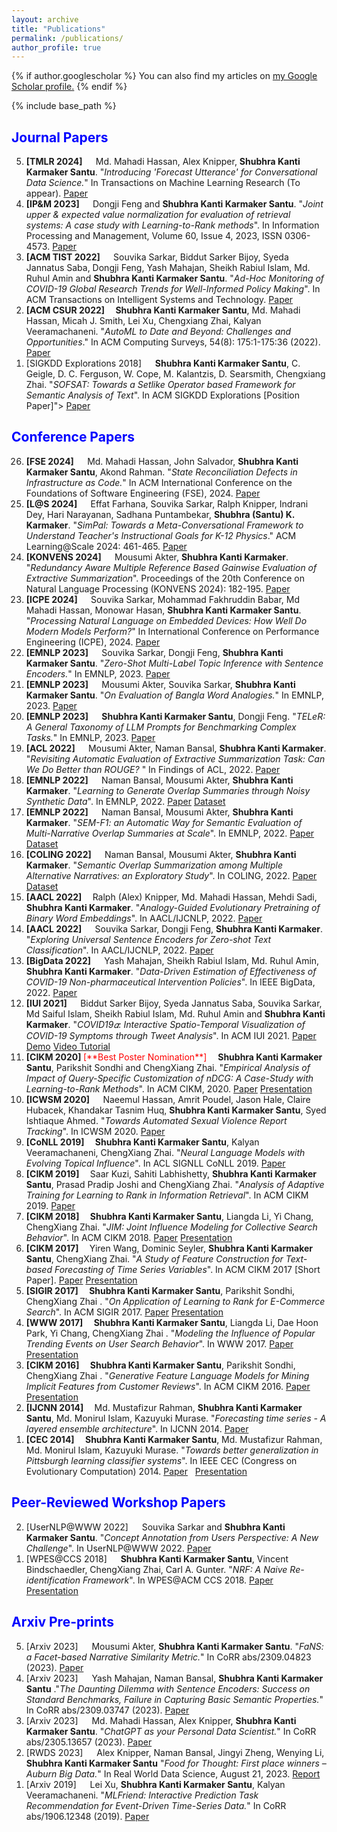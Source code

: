 ```yaml
---
layout: archive
title: "Publications"
permalink: /publications/
author_profile: true
---
```


{% if author.googlescholar %}
  You can also find my articles on <u><a href="{{author.googlescholar}}">my Google Scholar profile</a>.</u>
{% endif %}

{% include base_path %}


## <span style="color:blue">Journal Papers</span>
<ol reversed=true>
<li> <b>[TMLR 2024] &emsp;</b> Md. Mahadi Hassan, Alex Knipper, <b>Shubhra Kanti Karmaker Santu</b>. "<i>Introducing 'Forecast Utterance' for Conversational Data Science.</i>" In Transactions on Machine Learning Research (To appear). <a href="https://arxiv.org/abs/2309.03877">Paper</a></li>
<li> <b>[IP&M 2023] &emsp;</b> Dongji Feng and <b>Shubhra Kanti Karmaker Santu</b>. "<i>Joint upper & expected value normalization for evaluation of retrieval systems: A case study with Learning-to-Rank methods</i>". In Information Processing and Management, Volume 60, Issue 4, 2023, ISSN 0306-4573.  <a href="/files/Publications/2023/LowerBound.pdf">Paper</a> </li>
<li> <b>[ACM TIST 2022] &emsp;</b> Souvika Sarkar, Biddut Sarker Bijoy, Syeda Jannatus Saba, Dongji Feng, Yash Mahajan, Sheikh Rabiul Islam, Md. Ruhul Amin and <b>Shubhra Kanti Karmaker Santu</b>. "<i>Ad-Hoc Monitoring of COVID-19 Global Research Trends for Well-Informed Policy Making</i>". In ACM Transactions on Intelligent Systems and Technology.  <a href="/files/Publications/2022/COVID_Research_Tracker.pdf">Paper</a> </li>
<li> <b>[ACM CSUR 2022] &emsp;</b><b>Shubhra Kanti Karmaker Santu</b>, Md. Mahadi Hassan, Micah J. Smith, Lei Xu, Chengxiang Zhai, Kalyan Veeramachaneni. "<i>AutoML to Date and Beyond: Challenges and Opportunities</i>." In ACM Computing Surveys, 54(8): 175:1-175:36 (2022).  <a href="https://karmake2.github.io/files/Publications/2021/AutoML.pdf">Paper</a> </li>
<li>[SIGKDD Explorations 2018] &emsp; <b>Shubhra Kanti Karmaker Santu</b>, C. Geigle, D. C. Ferguson, W. Cope, M. Kalantzis, D. Searsmith, Chengxiang Zhai. "<i>SOFSAT: Towards a Setlike Operator based Framework for Semantic Analysis of Text</i>". In ACM SIGKDD Explorations [Position Paper]"> <a href="https://karmake2.github.io/files/Publications/2018/SOFSAT.pdf">Paper</a></li>
</ol>



## <span style="color:blue">Conference Papers</span>
<ol reversed>

<li> <b>[FSE 2024] &emsp;</b> Md. Mahadi Hassan, John Salvador, <b>Shubhra Kanti Karmaker Santu</b>, Akond Rahman. "<i>State Reconciliation Defects in Infrastructure as Code.</i>" In ACM International Conference on the Foundations of Software Engineering (FSE), 2024. <a href="https://dl.acm.org/doi/pdf/10.1145/3660790">Paper</a></li>

<li> <b>[L@S 2024] &emsp;</b> Effat Farhana, Souvika Sarkar, Ralph Knipper, Indrani Dey, Hari Narayanan, Sadhana Puntambekar, <b>Shubhra (Santu) K. Karmaker</b>.
"<i>SimPal: Towards a Meta-Conversational Framework to Understand Teacher's Instructional Goals for K-12 Physics</i>." ACM Learning@Scale 2024: 461-465. <a href="https://dl.acm.org/doi/pdf/10.1145/3660790">Paper</a></li>

<li> <b>[KONVENS 2024] &emsp;</b> Mousumi Akter, <b>Shubhra Kanti Karmaker</b>. "<i>Redundancy Aware Multiple Reference Based Gainwise Evaluation of Extractive Summarization</i>". Proceedings of the 20th Conference on Natural Language Processing (KONVENS 2024): 182-195. <a href="https://aclanthology.org/2024.konvens-main.21.pdf">Paper</a></li>

<li> <b>[ICPE 2024] &emsp;</b> Souvika Sarkar, Mohammad Fakhruddin Babar, Md Mahadi Hassan, Monowar Hasan, <b>Shubhra Kanti Karmaker Santu</b>. "<i>Processing Natural Language on Embedded Devices: How Well Do Modern Models Perform?</i>" In International Conference on Performance Engineering (ICPE), 2024. <a href="https://arxiv.org/abs/2304.11520">Paper</a></li>

<li> <b>[EMNLP 2023] &emsp;</b> Souvika Sarkar, Dongji Feng, <b>Shubhra Kanti Karmaker Santu</b>. "<i>Zero-Shot Multi-Label Topic Inference with Sentence Encoders.</i>" In EMNLP, 2023. <a href="https://arxiv.org/abs/2304.07382">Paper</a></li>

<li> <b>[EMNLP 2023] &emsp;</b> Mousumi Akter, Souvika Sarkar, <b>Shubhra Kanti Karmaker Santu</b>. "<i>On Evaluation of Bangla Word Analogies.</i>"  In EMNLP, 2023. <a href="https://arxiv.org/abs/2304.04613">Paper</a></li>

<li> <b>[EMNLP 2023] &emsp;</b> <b>Shubhra Kanti Karmaker Santu</b>, Dongji Feng. "<i>TELeR: A General Taxonomy of LLM Prompts for Benchmarking Complex Tasks.</i>" In EMNLP, 2023. <a href="https://arxiv.org/abs/2305.11430">Paper</a></li>

<li> <b>[ACL 2022] &emsp;</b> Mousumi Akter, Naman Bansal, <b>Shubhra Kanti Karmaker</b>. "<i>Revisiting Automatic Evaluation of Extractive Summarization Task: Can We Do Better than ROUGE? </i>" In Findings of ACL, 2022. <a href="/files/Publications/2022/Sem-nCG.pdf">Paper</a> </li>

<li> <b>[EMNLP 2022] &emsp;</b> Naman Bansal, Mousumi Akter,  <b>Shubhra Kanti Karmaker</b>. "<i>Learning to Generate Overlap Summaries through Noisy Synthetic Data</i>". In EMNLP, 2022. <a href="/files/Publications/2022/SOFSAT_Synthetic_Data.pdf">Paper</a>	 <a href="/files/Publications/2022/SOFSAT_Data.zip">Dataset</a></li>

<li> <b>[EMNLP 2022] &emsp;</b> Naman Bansal, Mousumi Akter,  <b>Shubhra Kanti Karmaker</b>. "<i>SEM-F1: an Automatic Way for Semantic Evaluation of Multi-Narrative Overlap Summaries at Scale</i>". In EMNLP, 2022. <a href="/files/Publications/2022/SEM_F1.pdf">Paper</a>	<a href="/files/Publications/2022/SOFSAT_Data.zip">Dataset</a></li>

<li> <b>[COLING 2022] &emsp;</b> Naman Bansal, Mousumi Akter,  <b>Shubhra Kanti Karmaker</b>. "<i>Semantic Overlap Summarization among Multiple Alternative Narratives: an Exploratory Study</i>". In COLING, 2022. <a href="/files/Publications/2022/SOFSAT_Intro.pdf">Paper</a>	<a href="/files/Publications/2022/SOFSAT_Data.zip">Dataset</a></li>

<li> <b>[AACL 2022] &emsp;</b>Ralph (Alex) Knipper, Md. Mahadi Hassan, Mehdi Sadi, <b>Shubhra Kanti Karmaker</b>. "<i>Analogy-Guided Evolutionary Pretraining of Binary Word Embeddings</i>". In AACL/IJCNLP, 2022. <a href="/files/Publications/2022/Genetic_Embedding.pdf">Paper</a> </li>

<li> <b>[AACL 2022] &emsp;</b> Souvika Sarkar, Dongji Feng, <b>Shubhra Kanti Karmaker</b>. "<i>Exploring Universal Sentence Encoders for Zero-shot Text Classification</i>". In AACL/IJCNLP, 2022. <a href="/files/Publications/2022/Annotate_USE.pdf">Paper</a> </li>

<li> <b>[BigData 2022] &emsp;</b> Yash Mahajan, Sheikh Rabiul Islam, Md. Ruhul Amin, <b>Shubhra Kanti Karmaker</b>. "<i>Data-Driven Estimation of Effectiveness of COVID-19 Non-pharmaceutical Intervention Policies</i>". In IEEE BigData, 2022. <a href="/files/Publications/2022/COVID_NPI_BigData.pdf">Paper</a> </li>

<li> <b>[IUI 2021]  &emsp;</b> Biddut Sarker Bijoy, Syeda Jannatus Saba, Souvika Sarkar, Md Saiful Islam, Sheikh Rabiul Islam, Md. Ruhul Amin and <b>Shubhra Kanti Karmaker</b>. "<i>COVID19𝛼: Interactive Spatio-Temporal Visualization of COVID-19 Symptoms through Tweet Analysis</i>". In ACM IUI 2021.  <a href="https://karmake2.github.io/files/Publications/2021/COVID19.pdf">Paper</a>  <a href="https://bijoy-sust.github.io/Covid19/">Demo</a>	<a href="https://drive.google.com/file/d/1Buj9xNEZsKLLSSjaqnuWrynIJ4qWmeMC/view?usp=sharing">Video Tutorial</a></li>

<li> <b>[CIKM 2020] </b><span style="color:red"> [**Best Poster Nomination**]</span>  &emsp;<b>Shubhra Kanti Karmaker Santu</b>, Parikshit Sondhi and ChengXiang Zhai. "<i>Empirical Analysis of Impact of Query-Specific Customization of nDCG: A Case-Study with Learning-to-Rank Methods</i>". In ACM CIKM, 2020. 	<a href="https://karmake2.github.io/files/Publications/2020/NDCG.pdf">Paper</a>  <a href="https://karmake2.github.io/files/Publications/2020/NDCG.pdf">Presentation</a></li>

<li> <b>[ICWSM 2020] &emsp;</b>  Naeemul Hassan, Amrit Poudel, Jason Hale, Claire Hubacek, Khandakar Tasnim Huq, <b>Shubhra Kanti Karmaker Santu</b>, Syed Ishtiaque Ahmed. "<i>Towards Automated Sexual Violence Report Tracking</i>".	In ICWSM 2020. 	<a href="https://karmake2.github.io/files/Publications/2019/Metoo.pdf">Paper</a>	</li>

<li> <b>[CoNLL 2019] &emsp;</b><b>Shubhra Kanti Karmaker Santu</b>, Kalyan Veeramachaneni, ChengXiang Zhai. "<i>Neural Language Models with Evolving Topical Influence</i>".	In ACL SIGNLL CoNLL 2019. <a href="https://karmake2.github.io/files/Publications/2019/TILM.pdf">Paper</a></li>

<li> <b>[CIKM 2019] &emsp;</b>Saar Kuzi, Sahiti Labhishetty, <b>Shubhra Kanti Karmaker Santu</b>, Prasad Pradip Joshi and ChengXiang Zhai. "<i>Analysis of Adaptive Training for Learning to Rank in Information Retrieval</i>". In ACM CIKM 2019. <a href="https://karmake2.github.io/files/Publications/2019/Robust_LTR.pdf">Paper</a>	</li>

<li><b>[CIKM 2018] &emsp;</b><b>Shubhra Kanti Karmaker Santu</b>, Liangda Li, Yi Chang, ChengXiang Zhai. "<i>JIM: Joint Influence Modeling for Collective Search Behavior</i>".  In ACM CIKM 2018. <a href="https://karmake2.github.io/files/Publications/2018/Multivariate_Influence.pdf">Paper</a>	<a href="https://karmake2.github.io/files/Publications/2018/JIM.pptx">Presentation</a></li>

<li><b>[CIKM 2017] &emsp;</b>Yiren Wang, Dominic Seyler, <b>Shubhra Kanti Karmaker Santu</b>, ChengXiang Zhai. "<i>A Study of Feature Construction for Text-based Forecasting of Time Series Variables</i>". In ACM CIKM 2017 [Short Paper]. <a href="https://karmake2.github.io/files/Publications/2017/sp0985-wangA.pdf">Paper</a>	<a href="https://karmake2.github.io/files/Publications/2017/CIKM2017-poster.pdf">Presentation</a>	</li>

<li> <b>[SIGIR 2017] &emsp;</b><b>Shubhra Kanti Karmaker Santu</b>, Parikshit Sondhi, ChengXiang Zhai	. "<i>On Application of Learning to Rank for E-Commerce Search</i>". In ACM SIGIR 2017. <a href="https://karmake2.github.io/files/Publications/2017/LETOR_ECOM.pdf">Paper</a>	<a href="https://karmake2.github.io/files/Publications/2017/SIGIRPresentation.pptx">Presentation</a></li>

<li><b>[WWW 2017] &emsp;</b><b>Shubhra Kanti Karmaker Santu</b>, Liangda Li, Dae Hoon Park, Yi Chang, ChengXiang Zhai	. "<i>Modeling the Influence of Popular Trending Events on User Search Behavior</i>". In WWW 2017. <a href="https://karmake2.github.io/files/Publications/2017/InfluenceModeling.pdf">Paper</a>  <a href="https://karmake2.github.io/files/Publications/2017/WWWPresentation.pptx">Presentation</a></li>	

<li><b>[CIKM 2016] &emsp;</b><b>Shubhra Kanti Karmaker Santu</b>, Parikshit Sondhi, ChengXiang Zhai	. "<i>Generative Feature Language Models for Mining Implicit Features from Customer Reviews</i>". In  ACM CIKM 2016. <a href="https://karmake2.github.io/files/Publications/2016/ImplicitFeatureMining.pdf">Paper</a>	<a href="https://karmake2.github.io/files/Publications/2016/CIKMPresentationImplicitFeatures.pptx">Presentation</a></li>	

<li><b>[IJCNN 2014] &emsp;</b>Md. Mustafizur Rahman, <b>Shubhra Kanti Karmaker Santu</b>, Md. Monirul Islam, Kazuyuki Murase. "<i>Forecasting time series - A layered ensemble architecture</i>". In IJCNN 2014. <a href="https://karmake2.github.io/files/Publications/2014/IJCNN_TSF.pdf">Paper</a></li>

<li><b>[CEC 2014] &emsp;</b><b>Shubhra Kanti Karmaker Santu</b>, Md. Mustafizur Rahman, Md. Monirul Islam, Kazuyuki Murase. "<i>Towards better generalization in Pittsburgh learning classifier systems</i>". In IEEE CEC (Congress on Evolutionary Computation) 2014. <a href="https://karmake2.github.io/files/Publications/2014/CEC_EDARIC.pdf">Paper</a>	&nbsp;&nbsp;<a href="https://karmake2.github.io/files/Publications/2014/EDARIC_Presenation.pptx">Presentation</a>	</li>
</ol>



## <span style="color:blue">Peer-Reviewed Workshop Papers</span>
<ol reversed>
<li>[UserNLP@WWW 2022] &emsp; Souvika Sarkar and <b>Shubhra Kanti Karmaker Santu</b>. "<i>Concept Annotation from Users Perspective: A New Challenge</i>". In UserNLP@WWW  2022. <a href="https://karmake2.github.io/files/Publications/2022/Annotate.pdf">Paper</a>	</li>
<li>[WPES@CCS 2018] &emsp; <b>Shubhra Kanti Karmaker Santu</b>, Vincent Bindschaedler, ChengXiang Zhai, Carl A. Gunter. "<i>NRF: A Naive Re-identification Framework</i>". In WPES@ACM CCS 2018. <a href="https://karmake2.github.io/files/Publications/2018/NRF.pdf">Paper</a>	<a href="https://karmake2.github.io/files/Publications/2018/NRF.pptx">Presentation</a>	</li>
</ol>



## <span style="color:blue">Arxiv Pre-prints</span>
<ol reversed>
<li> [Arxiv 2023] &emsp; Mousumi Akter, <b>Shubhra Kanti Karmaker Santu</b>. "<i>FaNS: a Facet-based Narrative Similarity Metric.</i>" In CoRR abs/2309.04823 (2023). <a href="https://arxiv.org/abs/2309.04823">Paper</a></li>
<li> [Arxiv 2023] &emsp; Yash Mahajan, Naman Bansal, <b>Shubhra Kanti Karmaker Santu</b> ."<i>The Daunting Dilemma with Sentence Encoders: Success on Standard Benchmarks, Failure in Capturing Basic Semantic Properties.</i>" In CoRR abs/2309.03747 (2023). <a href="https://arxiv.org/abs/2309.03747">Paper</a></li>
<li> [Arxiv 2023] &emsp; Md. Mahadi Hassan, Alex Knipper, <b>Shubhra Kanti Karmaker Santu</b>. "<i>ChatGPT as your Personal Data Scientist.</i>" In CoRR abs/2305.13657 (2023). <a href="https://arxiv.org/abs/2305.13657">Paper</a></li>
<li> [RWDS 2023] &emsp; Alex Knipper, Naman Bansal, Jingyi Zheng, Wenying Li, <b>Shubhra Kanti Karmaker Santu</b> "<i>Food for Thought: First place winners – Auburn Big Data.</i>" In Real World Data Science, August 21, 2023. <a href="https://realworlddatascience.net/case-studies/posts/2023/08/21/03-first-place-winners.html">Report</a></li>
<li> [Arxiv 2019] &emsp; Lei Xu, <b>Shubhra Kanti Karmaker Santu</b>, Kalyan Veeramachaneni. "<i>MLFriend: Interactive Prediction Task Recommendation for Event-Driven Time-Series Data.</i>" In CoRR abs/1906.12348 (2019). <a href="https://arxiv.org/abs/1906.12348">Paper</a></li>
</ol>
